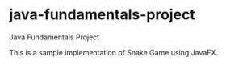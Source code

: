 # java-fundamentals-project
Java Fundamentals Project

This is a sample implementation of Snake Game using JavaFX.
